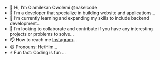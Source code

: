 - 👋 Hi, I’m Olamilekan Owolemi @nakelcode
- 👀 I’m a developer that specialize in building website and applications...
- 🌱 I’m currently learning and expanding my skills to include backend development...
- 💞️ I’m looking to collaborate and contribute if you have any interesting projects or problems to solve...
- 📫 How to reach me [Instagram](https://www.instagram.com/nakel_code?igsh=d2FxdTFidXlpa2xw&utm_souce=qr)...
- 😄 Pronouns: He/Him...
- ⚡ Fun fact: Coding is fun ...

<!---
nakelcode/nakelcode is a ✨ special ✨ repository because its `README.md` (this file) appears on your GitHub profile.
You can click the Preview link to take a look at your changes.
--->
